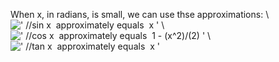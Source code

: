 When x, in radians, is small, we can use thse approximations: \\
![' //sin x  approximately equals  x '](../dictionary/equation_images/1643.1..png)
\\
![' //cos x  approximately equals  1 - (x\^2)/(2) '](../dictionary/equation_images/1643.2..png)
\\
![' //tan x  approximately equals  x '](../dictionary/equation_images/1643.3..png)
